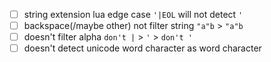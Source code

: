 + [ ] string extension lua edge case `'|EOL` will not detect `'`
+ [ ] backspace(/maybe other) not filter string `"a"b` > `"a"b`
+ [ ] doesn't filter alpha `don't |` > `'` > `don't '`
+ [ ] doesn't detect unicode word character as word character
